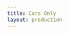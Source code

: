 ```yaml
---
title: Cars Only
layout: production
---
```

<div data-drivenow-widget='SearchWidget' data-vehicle-category='car-hire'></div>
